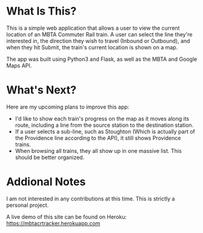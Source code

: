 # What Is This?
This is a simple web application that allows a user to view the current location of an MBTA Commuter Rail train. A user can select the line they're interested in, the direction they wish to travel (Inbound or Outbound), and when they hit Submit, the train's current location is shown on a map.

The app was built using Python3 and Flask, as well as the MBTA and Google Maps API.

# What's Next?
Here are my upcoming plans to improve this app:
- I'd like to show each train's progress on the map as it moves along its route, including a line from the source station to the destination station.
- If a user selects a sub-line, such as Stoughton (Which is actually part of the Providence line according to the API), it still shows Providence trains.
- When browsing all trains, they all show up in one massive list. This should be better organized.

# Addional Notes
I am not interested in any contributions at this time. This is strictly a personal project.

A live demo of this site can be found on Heroku: https://mbtacrtracker.herokuapp.com